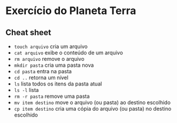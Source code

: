 # Exercício do Planeta Terra

## Cheat sheet
* `touch arquivo` cria um arquivo
* `cat arquivo` exibe o conteúdo de um arquivo
* `rm arquivo` remove o arquivo
* `mkdir pasta` cria uma pasta nova
* `cd pasta` entra na pasta
* `cd ..` retorna um nível
* `ls` lista todos os itens da pasta atual
* `ls -l` lista 
* `rm -r pasta` remove uma pasta
* `mv item destino` move o arquivo (ou pasta) ao destino escolhido
* `cp item destino` cria uma cópia do arquivo (ou pasta) no destino escolhido
